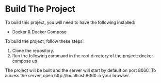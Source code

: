 # Build The Project

To build this project, you will need to have the following installed:

* Docker & Docker Compose

To build the project, follow these steps:

1. Clone the repository.
2. Run the following command in the root directory of the project:
   docker-compose up

The project will be built and the server will start by default on port 8060. To access the server, open http://localhost:8060 in your browser.